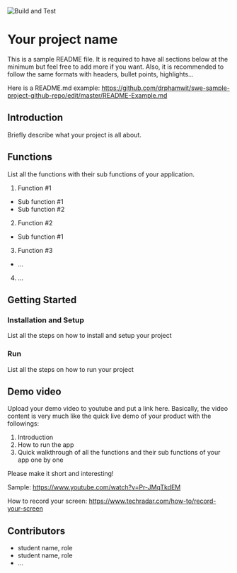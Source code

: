 ![Build and Test](https://github.com/drphamwit/swe-sample-project-github-repo/workflows/Build%20and%20Test/badge.svg)

# Your project name

This is a sample README file. It is required to have all sections below at the minimum but feel free to add more if you want. Also, it is recommended to follow the same formats with headers, bullet points, highlights...

Here is a README.md example: https://github.com/drphamwit/swe-sample-project-github-repo/edit/master/README-Example.md

## Introduction

Briefly describe what your project is all about.

## Functions
List all the functions with their sub functions of your application.
1. Function #1
  - Sub function #1
  - Sub function #2
2. Function #2
  - Sub function #1
3. Function #3
  - ...
4. ...

## Getting Started
### Installation and Setup
List all the steps on how to install and setup your project
### Run
List all the steps on how to run your project

## Demo video

Upload your demo video to youtube and put a link here. Basically, the video content is very much like the quick live demo of your product with the followings:
1. Introduction
2. How to run the app
3. Quick walkthrough of all the functions and their sub functions of your app one by one

Please make it short and interesting!

Sample: https://www.youtube.com/watch?v=Pr-JMqTkdEM

How to record your screen: https://www.techradar.com/how-to/record-your-screen

## Contributors

* student name, role
* student name, role
* ...

